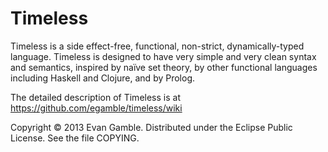 Timeless
========

Timeless is a side effect-free, functional, non-strict, dynamically-typed language. Timeless is designed to have very simple and very clean syntax and semantics, inspired by naïve set theory, by other functional languages including Haskell and Clojure, and by Prolog.

The detailed description of Timeless is at https://github.com/egamble/timeless/wiki

Copyright © 2013 Evan Gamble. Distributed under the Eclipse Public License. See the file COPYING.
